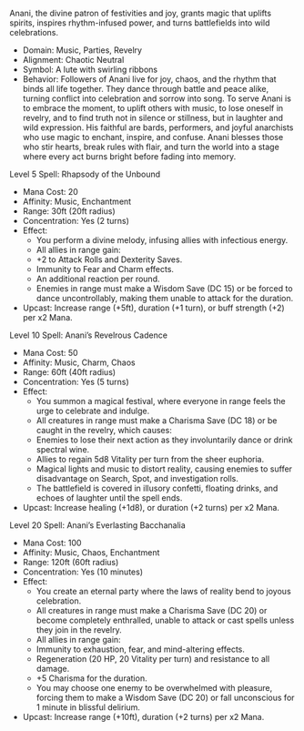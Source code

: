 Anani, the divine patron of festivities and joy, grants magic that uplifts spirits, inspires rhythm-infused power, and turns battlefields into wild celebrations.
- Domain: Music, Parties, Revelry
- Alignment: Chaotic Neutral
- Symbol: A lute with swirling ribbons
- Behavior: Followers of Anani live for joy, chaos, and the rhythm that binds all life together. They dance through battle and peace alike, turning conflict into celebration and sorrow into song. To serve Anani is to embrace the moment, to uplift others with music, to lose oneself in revelry, and to find truth not in silence or stillness, but in laughter and wild expression. His faithful are bards, performers, and joyful anarchists who use magic to enchant, inspire, and confuse. Anani blesses those who stir hearts, break rules with flair, and turn the world into a stage where every act burns bright before fading into memory.

Level 5 Spell: Rhapsody of the Unbound
- Mana Cost: 20
- Affinity: Music, Enchantment
- Range: 30ft (20ft radius)
- Concentration: Yes (2 turns)
- Effect:
	- You perform a divine melody, infusing allies with infectious energy.
	- All allies in range gain:
	- +2 to Attack Rolls and Dexterity Saves.
	- Immunity to Fear and Charm effects.
	- An additional reaction per round.
	- Enemies in range must make a Wisdom Save (DC 15) or be forced to dance uncontrollably, making them unable to attack for the duration.
- Upcast: Increase range (+5ft), duration (+1 turn), or buff strength (+2) per x2 Mana.

Level 10 Spell: Anani’s Revelrous Cadence
- Mana Cost: 50
- Affinity: Music, Charm, Chaos
- Range: 60ft (40ft radius)
- Concentration: Yes (5 turns)
- Effect:
	- You summon a magical festival, where everyone in range feels the urge to celebrate and indulge.
	- All creatures in range must make a Charisma Save (DC 18) or be caught in the revelry, which causes:
	- Enemies to lose their next action as they involuntarily dance or drink spectral wine.
	- Allies to regain 5d8 Vitality per turn from the sheer euphoria.
	- Magical lights and music to distort reality, causing enemies to suffer disadvantage on Search, Spot, and investigation rolls.
	- The battlefield is covered in illusory confetti, floating drinks, and echoes of laughter until the spell ends.
- Upcast: Increase healing (+1d8), or duration (+2 turns) per x2 Mana.

Level 20 Spell: Anani’s Everlasting Bacchanalia
- Mana Cost: 100
- Affinity: Music, Chaos, Enchantment
- Range: 120ft (60ft radius)
- Concentration: Yes (10 minutes)
- Effect:
	- You create an eternal party where the laws of reality bend to joyous celebration.
	- All creatures in range must make a Charisma Save (DC 20) or become completely enthralled, unable to attack or cast spells unless they join in the revelry.
	- All allies in range gain:
	- Immunity to exhaustion, fear, and mind-altering effects.
	- Regeneration (20 HP, 20 Vitality per turn) and resistance to all damage.
	- +5 Charisma for the duration.
	- You may choose one enemy to be overwhelmed with pleasure, forcing them to make a Wisdom Save (DC 20) or fall unconscious for 1 minute in blissful delirium.
- Upcast: Increase range (+10ft), duration (+2 turns) per x2 Mana.